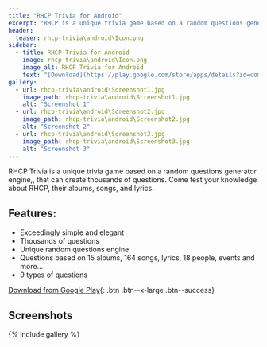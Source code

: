 ```yaml
---
title: "RHCP Trivia for Android"
excerpt: "RHCP is a unique trivia game based on a random questions generator engine, that can create thousands of questions. Come test your knowledge about the RHCP, their albums, songs, and lyrics."
header:
  teaser: rhcp-trivia\android\Icon.png
sidebar:
  - title: RHCP Trivia for Android
    image: rhcp-trivia\android\Icon.png
    image_alt: RHCP Trivia for Android
    text: "[Download](https://play.google.com/store/apps/details?id=com.saguiitay.RHCPTrivia){: .btn .btn--large .btn--success}"
gallery:
  - url: rhcp-trivia\android\Screenshot1.jpg
    image_path: rhcp-trivia\android\Screenshot1.jpg
    alt: "Screenshot 1"
  - url: rhcp-trivia\android\Screenshot2.jpg
    image_path: rhcp-trivia\android\Screenshot2.jpg
    alt: "Screenshot 2"
  - url: rhcp-trivia\android\Screenshot3.jpg
    image_path: rhcp-trivia\android\Screenshot3.jpg
    alt: "Screenshot 3"
---
```


RHCP Trivia is a unique trivia game based on a random questions generator engine,, that can create thousands of questions. Come test your knowledge about RHCP, their albums, songs, and lyrics.

## Features:

  - Exceedingly simple and elegant
  - Thousands of questions
  - Unique random questions engine
  - Questions based on 15 albums, 164 songs, lyrics, 18 people, events and more…
  - 9 types of questions

  
[Download from Google Play](https://play.google.com/store/apps/details?id=com.saguiitay.RHCPTrivia){: .btn .btn--x-large .btn--success}
  
## Screenshots

{% include gallery %}
